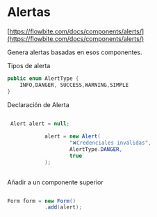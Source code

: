 # Alertas

[https://flowbite.com/docs/components/alerts/](https://flowbite.com/docs/components/alerts/)

Genera alertas basadas en esos componentes.

Tipos de alerta

```java
public enum AlertType {
    INFO,DANGER, SUCCESS,WARNING,SIMPLE
}
```

Declaración de Alerta

```java

 Alert alert = null;
       
            alert = new Alert(
                    "❌Credenciales inválidas",
                    AlertType.DANGER,
                    true
            );
      

```

Añadir a un componente superior

```java

Form form = new Form()
            .add(alert);

```


